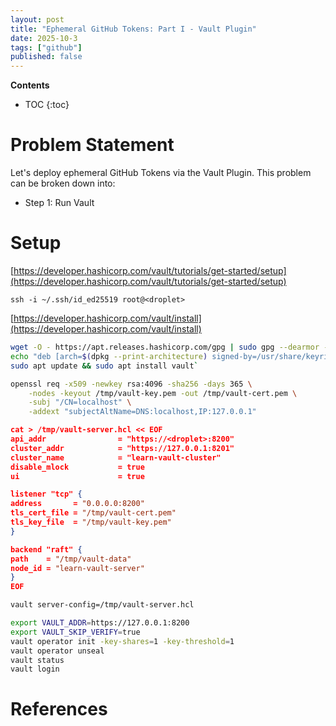 ```yaml
---
layout: post
title: "Ephemeral GitHub Tokens: Part I - Vault Plugin"
date: 2025-10-3
tags: ["github"]
published: false
---
```


**Contents**
* TOC
{:toc}

# Problem Statement
Let's deploy ephemeral GitHub Tokens via the Vault Plugin. This problem can be broken down into:

* Step 1: Run Vault

# Setup
[https://developer.hashicorp.com/vault/tutorials/get-started/setup](https://developer.hashicorp.com/vault/tutorials/get-started/setup)

`ssh -i ~/.ssh/id_ed25519 root@<droplet>`

[https://developer.hashicorp.com/vault/install](https://developer.hashicorp.com/vault/install)

```bash
wget -O - https://apt.releases.hashicorp.com/gpg | sudo gpg --dearmor -o /usr/share/keyrings/hashicorp-archive-keyring.gpg
echo "deb [arch=$(dpkg --print-architecture) signed-by=/usr/share/keyrings/hashicorp-archive-keyring.gpg] https://apt.releases.hashicorp.com $(grep -oP '(?<=UBUNTU_CODENAME=).*' /etc/os-release || lsb_release -cs) main" | sudo tee /etc/apt/sources.list.d/hashicorp.list
sudo apt update && sudo apt install vault`
```

```bash
openssl req -x509 -newkey rsa:4096 -sha256 -days 365 \
    -nodes -keyout /tmp/vault-key.pem -out /tmp/vault-cert.pem \
    -subj "/CN=localhost" \
    -addext "subjectAltName=DNS:localhost,IP:127.0.0.1"
```

```json
cat > /tmp/vault-server.hcl << EOF
api_addr                = "https://<droplet>:8200"
cluster_addr            = "https://127.0.0.1:8201"
cluster_name            = "learn-vault-cluster"
disable_mlock           = true
ui                      = true

listener "tcp" {
address       = "0.0.0.0:8200"
tls_cert_file = "/tmp/vault-cert.pem"
tls_key_file  = "/tmp/vault-key.pem"
}

backend "raft" {
path    = "/tmp/vault-data"
node_id = "learn-vault-server"
}
EOF
```

```bash
vault server-config=/tmp/vault-server.hcl

export VAULT_ADDR=https://127.0.0.1:8200
export VAULT_SKIP_VERIFY=true
vault operator init -key-shares=1 -key-threshold=1
vault operator unseal
vault status
vault login
```

# References
[^1]: []()